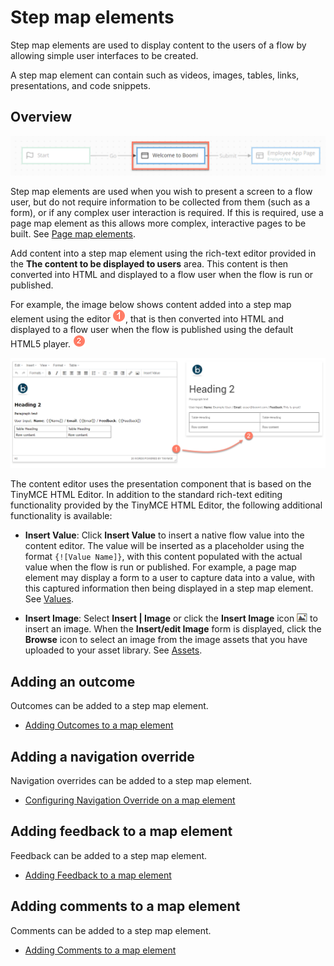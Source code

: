 # Step map elements 

<head>
  <meta name="guidename" content="Flow"/>
  <meta name="context" content="GUID-f2f3f25f-f6c8-4f34-9c44-6210cdef30a2"/>
</head>


Step map elements are used to display content to the users of a flow by allowing simple user interfaces to be created.

A step map element can contain such as videos, images, tables, links, presentations, and code snippets.

## Overview 
![The step map element](../Images/img-flo-ME_stepv2_fb218be5-7a10-4bac-92a1-9fd5b889f63d.png)

Step map elements are used when you wish to present a screen to a flow user, but do not require information to be collected from them \(such as a form\), or if any complex user interaction is required. If this is required, use a page map element as this allows more complex, interactive pages to be built. See [Page map elements](c-flo-ME_Page_539c415f-59d7-47d5-90ef-cb3a108b3010.md).

Add content into a step map element using the rich-text editor provided in the **The content to be displayed to users** area. This content is then converted into HTML and displayed to a flow user when the flow is run or published.

For example, the image below shows content added into a step map element using the editor ![Step 1](../Images/img-flo-Step1_ed936f88-97de-4cc1-98ac-9f351a84a1bb.png), that is then converted into HTML and displayed to a flow user when the flow is published using the default HTML5 player. ![Step 2](../Images/img-flo-Step2_c61b5577-5d61-4de6-9cfd-7eb5f4587ce0.png)

![A step map element converted into HTML in the default HTML5 player](../Images/img-flo-TinyMCE_fff5268b-e52a-4ab8-8853-e87ccde0d4b0.png)

The content editor uses the presentation component that is based on the TinyMCE HTML Editor. In addition to the standard rich-text editing functionality provided by the TinyMCE HTML Editor, the following additional functionality is available:

-   **Insert Value**: Click **Insert Value** to insert a native flow value into the content editor. The value will be inserted as a placeholder using the format `{![Value Name]}`, with this content populated with the actual value when the flow is run or published. For example, a page map element may display a form to a user to capture data into a value, with this captured information then being displayed in a step map element. See [ Values](c-flo-Values_f83f964c-1348-475d-80b1-480daef433f7.md).

-   **Insert Image**: Select **Insert \| Image** or click the **Insert Image** icon ![Insert Image](../Images/img-flo-Icon_insertimage_95303c48-1fb4-4de2-98eb-cd7b8bb3d184.png) to insert an image. When the **Insert/edit Image** form is displayed, click the **Browse** icon to select an image from the image assets that you have uploaded to your asset library. See [ Assets](c-flo-Assets_7d21c82d-c700-437d-bdaa-ae4b0716726b.md).


## Adding an outcome 

Outcomes can be added to a step map element.

-   [Adding Outcomes to a map element](c-flo-Config_Outcomes_d524e869-12d3-4f1f-b671-84872998773f.md)


## Adding a navigation override 

Navigation overrides can be added to a step map element.

-   [Configuring Navigation Override on a map element](c-flo-Config_Nav_Override_69de98e7-e100-4957-a865-2a2d76ffdb90.md)


## Adding feedback to a map element 

Feedback can be added to a step map element.

-   [Adding Feedback to a map element](c-flo-Config_Feedback_1240ae6b-af20-4eee-b5b4-5e172926c4a4.md)


## Adding comments to a map element 

Comments can be added to a step map element.

-   [Adding Comments to a map element](c-flo-Config_Comments_647ce9d6-5c9e-4e27-aa29-1a69732957a5.md)